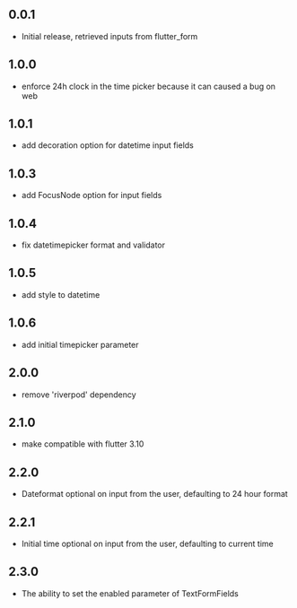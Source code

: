 ## 0.0.1

* Initial release, retrieved inputs from flutter_form

## 1.0.0

* enforce 24h clock in the time picker because it can caused a bug on web

## 1.0.1

* add decoration option for datetime input fields

## 1.0.3

* add FocusNode option for input fields

## 1.0.4
* fix datetimepicker format and validator

## 1.0.5
* add style to datetime

## 1.0.6
* add initial timepicker parameter

## 2.0.0
* remove 'riverpod' dependency

## 2.1.0
* make compatible with flutter 3.10
 
 ## 2.2.0
* Dateformat optional on input from the user, defaulting to 24 hour format

 ## 2.2.1
* Initial time optional on input from the user, defaulting to current time

## 2.3.0
* The ability to set the enabled parameter of TextFormFields